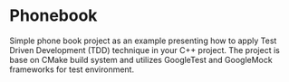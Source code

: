 # Phonebook
Simple phone book project as an example presenting how to apply Test Driven Development (TDD) technique in your C++ project. The project is base on CMake build system and utilizes GoogleTest and GoogleMock frameworks for test environment.
